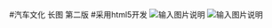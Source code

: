 #汽车文化 长图 第二版
#采用html5开发
![输入图片说明](https://git.oschina.net/uploads/images/2017/0519/101539_86fa4783_1329318.png "在这里输入图片标题")
![输入图片说明](https://git.oschina.net/uploads/images/2017/0519/101722_2044b930_1329318.png "在这里输入图片标题")